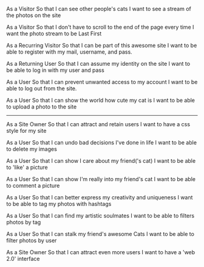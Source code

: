 As a Visitor
So that I can see other people's cats
I want to see a stream of the photos on the site

As a Visitor
So that I don't have to scroll to the end of the page every time
I want the photo stream to be Last First

As a Recurring Visitor
So that I can be part of this awesome site
I want to be able to register with my mail, username, and pass.

As a Returning User
So that I can assume my identity on the site
I want to be able to log in with my user and pass

As a User
So that I can prevent unwanted access to my account
I want to be able to log out from the site.

As a User
So that I can show the world how cute my cat is
I want to be able to upload a photo to the site

-----------------------------

As a Site Owner
So that I can attract and retain users
I want to have a css style for my site

As a User
So that I can undo bad decisions I've done in life
I want to be able to delete my images

As a User
So that I can show I care about my friend('s cat)
I want to be able to 'like' a picture

As a User
So that I can show I'm really into my friend's cat
I want to be able to comment a picture

As a User
So that I can better express my creativity and uniqueness
I want to be able to tag my photos with hashtags

As a User
So that I can find my artistic soulmates
I want to be able to filters photos by tag

As a User
So that I can stalk my friend's awesome Cats
I want to be able to filter photos by user

As a Site Owner
So that I can attract even more users
I want to have a 'web 2.0' interface
